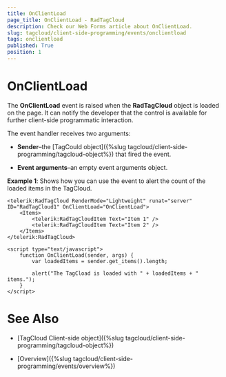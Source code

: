 ```yaml
---
title: OnClientLoad
page_title: OnClientLoad - RadTagCloud
description: Check our Web Forms article about OnClientLoad.
slug: tagcloud/client-side-programming/events/onclientload
tags: onclientload
published: True
position: 1
---
```


# OnClientLoad



The **OnClientLoad** event is raised when the **RadTagCloud** object is loaded on the page.	It can notify the developer that the control is available for further client-side programmatic interaction.

The event handler receives two arguments:

* **Sender**–the [TagCould object]({%slug tagcloud/client-side-programming/tagcloud-object%}) that fired the event.

* **Event arguments**–an empty event arguments object.

**Example 1**: Shows how you can use the event to alert the count of the loaded items in the TagCloud.

````ASPNET
<telerik:RadTagCloud RenderMode="Lightweight" runat="server" ID="RadTagCloud1" OnClientLoad="OnClientLoad">
	<Items>
		<telerik:RadTagCloudItem Text="Item 1" />
		<telerik:RadTagCloudItem Text="Item 2" />
	</Items>
</telerik:RadTagCloud>

<script type="text/javascript">
	function OnClientLoad(sender, args) {
		var loadedItems = sender.get_items().length;

		alert("The TagCload is loaded with " + loadedItems + " items.");
	}
</script>
````



# See Also

 * [TagCloud Client-side object]({%slug tagcloud/client-side-programming/tagcloud-object%})

 * [Overview]({%slug tagcloud/client-side-programming/events/overview%})
